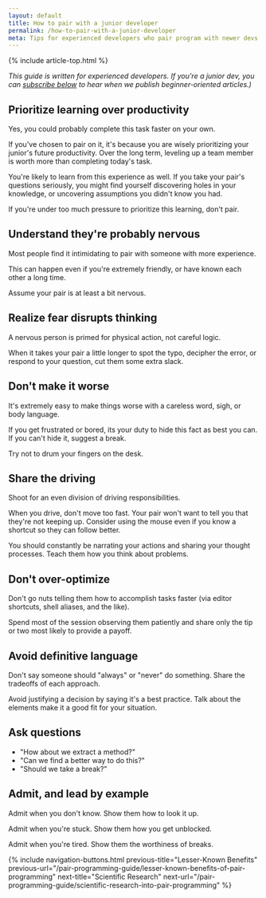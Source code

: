 ```yaml
---
layout: default
title: How to pair with a junior developer
permalink: /how-to-pair-with-a-junior-developer
meta: Tips for experienced developers who pair program with newer devs.
---
```


{% include article-top.html %}

_This guide is written for experienced developers. If you're a junior dev, you
can [subscribe below](#subscribe) to hear when we publish beginner-oriented
articles.)_


## Prioritize learning over productivity

Yes, you could probably complete this task faster on your own.

If you've chosen to pair on it, it's because you are wisely prioritizing your junior's future productivity. Over the long term, leveling up a team member is worth more than completing today's task.  

You're likely to learn from this experience as well. If you take your pair's questions seriously, you might find yourself discovering holes in your knowledge, or uncovering assumptions you didn't know you had.

If you're under too much pressure to prioritize this learning, don't pair.


## Understand they're probably nervous

Most people find it intimidating to pair with someone with more experience. 

This can happen even if you're extremely friendly, or have known each other a long time.

Assume your pair is at least a bit nervous.


## Realize fear disrupts thinking

A nervous person is primed for physical action, not careful logic.

When it takes your pair a little longer to spot the typo, decipher the error, or respond to your question, cut them some extra slack.


## Don't make it worse

It's extremely easy to make things worse with a careless word, sigh, or body language.

If you get frustrated or bored, its your duty to hide this fact as best you can. If you can't hide it, suggest a break.

Try not to drum your fingers on the desk.



## Share the driving

Shoot for an even division of driving responsibilities.

When you drive, don't move too fast. Your pair won't want to tell you that they're not keeping up. Consider using the mouse even if you know a shortcut so they can follow better.

You should constantly be narrating your actions and sharing your thought processes. Teach them how you think about problems.


## Don't over-optimize

Don't go nuts telling them how to accomplish tasks faster (via editor shortcuts, shell aliases, and the like).

Spend most of the session observing them patiently and share only the tip or two most likely to provide a payoff.


## Avoid definitive language

Don't say someone should "always" or "never" do something. Share the tradeoffs of each approach.

Avoid justifying a decision by saying it's a best practice. Talk about the elements make it a good fit for your situation.


## Ask questions

* "How about we extract a method?"
* "Can we find a better way to do this?"
* "Should we take a break?"


## Admit, and lead by example

Admit when you don't know. Show them how to look it up.

Admit when you're stuck. Show them how you get unblocked.

Admit when you're tired. Show them the worthiness of breaks.


{% 
include navigation-buttons.html 
previous-title="Lesser-Known Benefits" 
previous-url="/pair-programming-guide/lesser-known-benefits-of-pair-programming"
next-title="Scientific Research"
next-url="/pair-programming-guide/scientific-research-into-pair-programming"
%}
